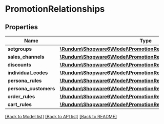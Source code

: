 # PromotionRelationships

## Properties
Name | Type | Description | Notes
------------ | ------------- | ------------- | -------------
**setgroups** | [**\Rundum\Shopware6\Model\PromotionRelationshipsSetgroups**](PromotionRelationshipsSetgroups.md) |  | [optional] 
**sales_channels** | [**\Rundum\Shopware6\Model\PromotionRelationshipsSalesChannels**](PromotionRelationshipsSalesChannels.md) |  | [optional] 
**discounts** | [**\Rundum\Shopware6\Model\PromotionRelationshipsDiscounts**](PromotionRelationshipsDiscounts.md) |  | [optional] 
**individual_codes** | [**\Rundum\Shopware6\Model\PromotionRelationshipsIndividualCodes**](PromotionRelationshipsIndividualCodes.md) |  | [optional] 
**persona_rules** | [**\Rundum\Shopware6\Model\PromotionRelationshipsPersonaRules**](PromotionRelationshipsPersonaRules.md) |  | [optional] 
**persona_customers** | [**\Rundum\Shopware6\Model\PromotionRelationshipsPersonaCustomers**](PromotionRelationshipsPersonaCustomers.md) |  | [optional] 
**order_rules** | [**\Rundum\Shopware6\Model\PromotionRelationshipsOrderRules**](PromotionRelationshipsOrderRules.md) |  | [optional] 
**cart_rules** | [**\Rundum\Shopware6\Model\PromotionRelationshipsCartRules**](PromotionRelationshipsCartRules.md) |  | [optional] 

[[Back to Model list]](../../README.md#documentation-for-models) [[Back to API list]](../../README.md#documentation-for-api-endpoints) [[Back to README]](../../README.md)

